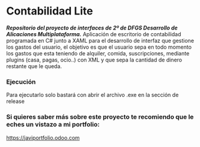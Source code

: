 # Contabilidad Lite
***Repositorio del proyecto de interfaces de 2º de DFGS Desarrollo de Alicaciones Multiplataforma.***
Aplicación de escritorio de contabilidad programada en C# junto a XAML para el desarrollo de interfaz que gestione los gastos del usuario, el objetivo es que el usuario sepa en todo momento los gastos que esta teniendo de alquiler, comida, suscripciones, mediante plugins (casa, pagas, ocio..) con XML y que sepa la cantidad de dinero restante que le queda.

### Ejecución
Para ejecutarlo solo bastará con abrir el archivo .exe en la sección de release

### Si quieres saber más sobre este proyecto te recomiendo que le eches un vistazo a mi portfolio:
https://javiportfolio.odoo.com

